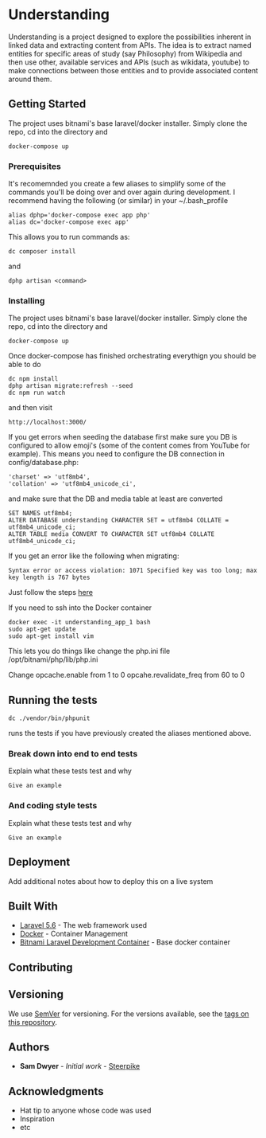 # Understanding

Understanding is a project designed to explore the possibilities inherent in linked data and extracting content from APIs. The idea is to extract named entities for specific areas of study (say Philosophy) from Wikipedia and then use other, available services and APIs (such as wikidata, youtube) to make connections between those entities and to provide associated content around them.

## Getting Started

The project uses bitnami's base laravel/docker installer. Simply clone the repo, cd into the directory and 
```
docker-compose up
```

### Prerequisites

It's recomemnded you create a few aliases to simplify some of the commands you'll be doing over and over again during development. I recommend having the following (or similar) in your ~/.bash_profile

```
alias dphp='docker-compose exec app php'
alias dc='docker-compose exec app'
```
This allows you to run commands as:
```
dc composer install
```
and
```
dphp artisan <command>
```

### Installing

The project uses bitnami's base laravel/docker installer. Simply clone the repo, cd into the directory and 
```
docker-compose up
```
Once docker-compose has finished orchestrating everythign you should be able to do
```
dc npm install
dphp artisan migrate:refresh --seed
dc npm run watch
```
and then visit
```
http://localhost:3000/
```

If you get errors when seeding the database first make sure you DB is configured to allow emoji's (some of the content comes from YouTube for example). This means you need to configure the DB connection in config/database.php:
```
'charset' => 'utf8mb4',
'collation' => 'utf8mb4_unicode_ci',
```

and make sure that the DB and media table at least are converted 
```
SET NAMES utf8mb4;
ALTER DATABASE understanding CHARACTER SET = utf8mb4 COLLATE = utf8mb4_unicode_ci;
ALTER TABLE media CONVERT TO CHARACTER SET utf8mb4 COLLATE utf8mb4_unicode_ci;
```

If you get an error like the following when migrating:
```
Syntax error or access violation: 1071 Specified key was too long; max key length is 767 bytes
```
Just follow the steps [here](https://laravel-news.com/laravel-5-4-key-too-long-error)

If you need to ssh into the Docker container
```
docker exec -it understanding_app_1 bash
sudo apt-get update
sudo apt-get install vim
```
This lets you do things like change the php.ini file
	/opt/bitnami/php/lib/php.ini

Change opcache.enable from 1 to 0 
opcahe.revalidate_freq from 60 to 0

## Running the tests

```
dc ./vendor/bin/phpunit 
```
runs the tests if you have previously created the aliases mentioned above.

### Break down into end to end tests

Explain what these tests test and why

```
Give an example
```

### And coding style tests

Explain what these tests test and why

```
Give an example
```

## Deployment

Add additional notes about how to deploy this on a live system

## Built With

* [Laravel 5.6](https://laravel.com/docs/5.6/) - The web framework used
* [Docker](https://maven.apache.org/) - Container Management
* [Bitnami Laravel Development Container](https://hub.docker.com/r/bitnami/laravel/) - Base docker container

## Contributing


## Versioning

We use [SemVer](http://semver.org/) for versioning. For the versions available, see the [tags on this repository](https://github.com/your/project/tags). 

## Authors

* **Sam Dwyer** - *Initial work* - [Steerpike](https://github.com/steerpike)

## Acknowledgments

* Hat tip to anyone whose code was used
* Inspiration
* etc

